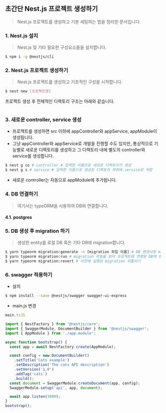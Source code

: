 ## 초간단 Nest.js 프로젝트 생성하기

> Nest.js 프로젝트를 생성하고 기본 세팅하는 법을 정리한 문서입니다. 



### 1. Nest.js 설치

> Nest.js 및 기타 필요한 구성요소들을 설치합니다.

```bash
$ npm i -g @nestjs/cli
```



### 2. Nest.js 프로젝트 생성하기

> Nest.js 프로젝트를 생성하고 기초적인 구성을 시작합니다. 

```bash
$ nest new [프로젝트명]
```

프로젝트 생성 후 전체적인 디렉토리 구조는 아래와 같습니다.

```
```



### 3. 새로운 controller, service 생성

- 프로젝트를 생성하면 src 이하에 appController와 appService, appModule이 생성됩니다. 
- 그냥 appController와 appService로 개발을 진행할 수도 있지만, 통상적으로 기능별로 새로운 디렉토리를 생성하고 그 디렉토리 내에 별도의 controller와 service를 생성합니다.

```bash
$ nest g co # controller # 입력한 이름으로 새로운 디렉토리가 생성
$ nest g s # service # 입력한 이름으로 생성된 디렉토리 하위에 service로 저장
```

- 새로운 controller는 자동으로 appModule에 추가됩니다.



### 4. DB 연결하기

> 여기서는 typeORM을 사용하여 DB와 연결합니다. 

#### 4.1. postgres 



### 5. DB 생성 후 migration 하기

> 생성한 entity를 로컬 DB 혹은 기타 DB에 migration합니다. 

```bash
$ yarn typeorm migration:generate -n [migration 파일 이름] # DB 변경사항 migration 파일로 생성
$ yarn typeorm migration:run # migration 파일을 읽어 프로젝트에 연결된 DB에 반영 
$ yarn typeorm migration:revert # 이전에 실행된 migration 되돌리기
```



### 6. swagger 적용하기

- 설치

```bash
$ npm install --save @nestjs/swagger swagger-ui-express
```

- main.js 변경

```js
main.tsJS

import { NestFactory } from '@nestjs/core';
import { SwaggerModule, DocumentBuilder } from '@nestjs/swagger';
import { AppModule } from './app.module';

async function bootstrap() {
  const app = await NestFactory.create(AppModule);

  const config = new DocumentBuilder()
    .setTitle('Cats example')
    .setDescription('The cats API description')
    .setVersion('1.0')
    .addTag('cats')
    .build();
  const document = SwaggerModule.createDocument(app, config);
  SwaggerModule.setup('api', app, document);

  await app.listen(3000);
}
bootstrap();
```

